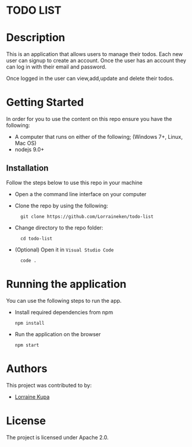# TODO LIST

# Description
This is an application that allows users to manage their todos.
Each new user can signup to create an account. Once the user has an account they can log in with their email and password.

Once logged in the user can view,add,update and delete their todos.



# Getting Started
In order for you to use the content on this repo ensure you have the following:

- A computer that runs on either of the following; (Windows 7+, Linux, Mac OS)
- nodejs 9.0+

## Installation

Follow the steps below to use this repo in your machine

- Open a the command line interface on your computer
- Clone the repo by using the following:

        git clone https://github.com/Lorraineken/todo-list

- Change directory to the repo folder:

        cd todo-list

- (Optional) Open it in ``Visual Studio Code``

        code .


# Running the application

 You can use the following steps to run the app.

- Install required dependencies from npm

      npm install
      
- Run the application on the browser

      npm start

# Authors
This project was contributed to by:
- [Lorraine Kupa](https://github.com/Lorraineken)

# License
The project is licensed under Apache 2.0.

